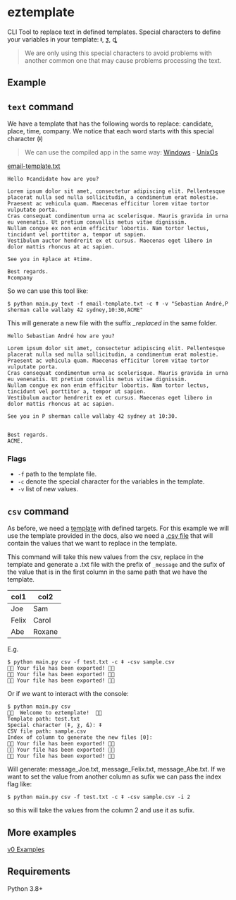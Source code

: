 # eztemplate
CLI Tool to replace text in defined templates.
Special characters to define your variables in your template: ǂ, ƺ, ȡ
> We are only using this special characters to avoid problems with another common one that may cause problems processing the text.

## Example

## `text` command
We have a template that has the following words to replace: candidate, place, time, company.
We notice that each word starts with this special character (ǂ)

> We can use the compiled app in the same way: [Windows](/dist/eztemplate.exe) - [UnixOs](/dist/eztemplate)

[email-template.txt](email-template.txt)
```
Hello ǂcandidate how are you?

Lorem ipsum dolor sit amet, consectetur adipiscing elit. Pellentesque placerat nulla sed nulla sollicitudin, a condimentum erat molestie.
Praesent ac vehicula quam. Maecenas efficitur lorem vitae tortor vulputate porta.
Cras consequat condimentum urna ac scelerisque. Mauris gravida in urna eu venenatis. Ut pretium convallis metus vitae dignissim.
Nullam congue ex non enim efficitur lobortis. Nam tortor lectus, tincidunt vel porttitor a, tempor ut sapien.
Vestibulum auctor hendrerit ex et cursus. Maecenas eget libero in dolor mattis rhoncus at ac sapien.

See you in ǂplace at ǂtime.

Best regards.
ǂcompany
```
So we can use this tool like:
```
$ python main.py text -f email-template.txt -c ǂ -v "Sebastian André,P sherman calle wallaby 42 sydney,10:30,ACME"
```

This will generate a new file with the suffix *_replaced* in the same folder.
```
Hello Sebastian André how are you?

Lorem ipsum dolor sit amet, consectetur adipiscing elit. Pellentesque placerat nulla sed nulla sollicitudin, a condimentum erat molestie.
Praesent ac vehicula quam. Maecenas efficitur lorem vitae tortor vulputate porta.
Cras consequat condimentum urna ac scelerisque. Mauris gravida in urna eu venenatis. Ut pretium convallis metus vitae dignissim.
Nullam congue ex non enim efficitur lobortis. Nam tortor lectus, tincidunt vel porttitor a, tempor ut sapien.
Vestibulum auctor hendrerit ex et cursus. Maecenas eget libero in dolor mattis rhoncus at ac sapien.

See you in P sherman calle wallaby 42 sydney at 10:30.


Best regards.
ACME.
```

### Flags
- `-f` path to the template file.
- `-c` denote the special character for the variables in the template.
- `-v` list of new values.

## `csv` command
As before, we need a [template](test.txt) with defined targets. For this example we will use the template provided in the docs, also we need a [.csv file](sample.csv) that will contain the values that we want to replace in the template.

This command will take this new values from the csv, replace in the template and generate a .txt file with the prefix of `_message`  and the sufix of the value that is in the first column in the same path that we have the template.

|col1|col2|
|-----|-----|
|Joe|Sam|
|Felix|Carol|
|Abe|Roxane|

E.g.
```
$ python main.py csv -f test.txt -c ǂ -csv sample.csv
🚀🚀 Your file has been exported! 🚀🚀
🚀🚀 Your file has been exported! 🚀🚀
🚀🚀 Your file has been exported! 🚀🚀
```
Or if we want to interact with the console:
```
$ python main.py csv
🚀🚀  Welcome to eztemplate!  🚀🚀
Template path: test.txt
Special character (ǂ, ƺ, ȡ): ǂ
CSV file path: sample.csv
Index of column to generate the new files [0]:
🚀🚀 Your file has been exported! 🚀🚀
🚀🚀 Your file has been exported! 🚀🚀
🚀🚀 Your file has been exported! 🚀🚀
```
Will generate: message_Joe.txt, message_Felix.txt, message_Abe.txt.
If we want to set the value from another column as sufix we can pass the index flag like:
```
$ python main.py csv -f test.txt -c ǂ -csv sample.csv -i 2
```
so this will take the values from the column 2 and use it as sufix.
## More examples
[v0 Examples](docs/v0.md)

## Requirements
Python 3.8+
